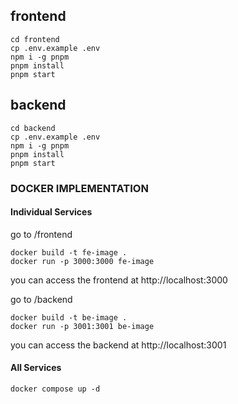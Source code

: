 ## frontend

```
cd frontend
cp .env.example .env
npm i -g pnpm
pnpm install
pnpm start
```

## backend

```
cd backend
cp .env.example .env
npm i -g pnpm
pnpm install
pnpm start
```

### DOCKER IMPLEMENTATION

#### Individual Services

go to /frontend

```
docker build -t fe-image .
docker run -p 3000:3000 fe-image
```

you can access the frontend at http://localhost:3000

go to /backend

```
docker build -t be-image .
docker run -p 3001:3001 be-image
```

you can access the backend at http://localhost:3001

#### All Services

```
docker compose up -d
```
